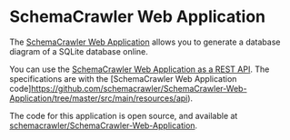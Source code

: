 # SchemaCrawler Web Application

The [SchemaCrawler Web Application](https://schemacrawler-webapp.herokuapp.com/schemacrawler)
allows you to generate a database diagram of a SQLite database online.

You can use the [SchemaCrawler Web Application as a REST API](https://rapidapi.com/sualeh/api/schemacrawler-web-application1/).
The specifications are with the [SchemaCrawler Web Application code]https://github.com/schemacrawler/SchemaCrawler-Web-Application/tree/master/src/main/resources/api).

The code for this application is open source, and available at
[schemacrawler/SchemaCrawler-Web-Application](https://github.com/schemacrawler/SchemaCrawler-Web-Application).
